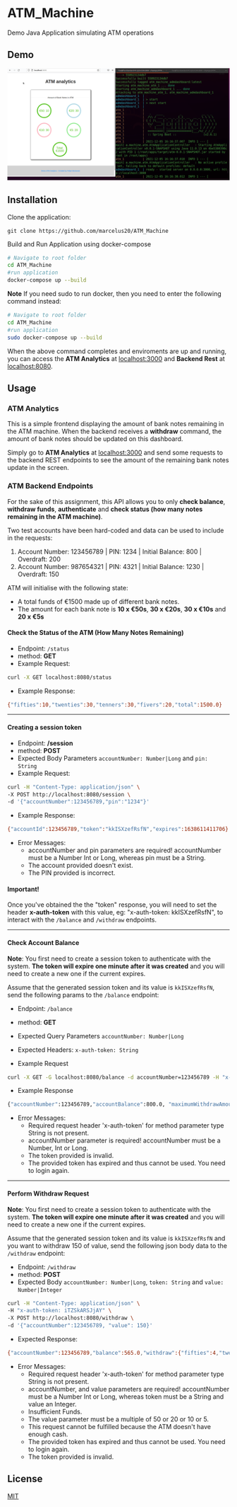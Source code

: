 # ATM_Machine
Demo Java Application simulating ATM operations

## Demo
![Analytics DEmo](analytics_demo.gif)

## Installation
Clone the application:
```
git clone https://github.com/marcelus20/ATM_Machine
```

Build and Run Application using docker-compose

```bash
# Navigate to root folder
cd ATM_Machine
#run application
docker-compose up --build
```

**Note** If you need sudo to run docker, then you need to enter the following command instead:

```bash
# Navigate to root folder
cd ATM_Machine
#run application
sudo docker-compose up --build
```

When the above command completes and enviroments are up and running, you can access the **ATM Analytics** at [localhost:3000](http://localhost:3000) and **Backend Rest** at [localhost:8080](http://localhost:8080).

## Usage

### ATM Analytics
This is a simple frontend displaying the amount of bank notes remaining in the ATM machine. When the backend receives a **withdraw** command, the amount of bank notes should be updated on this dashboard.

Simply go to **ATM Analytics** at [localhost:3000](http://localhost:3000) and send some requests to the backend REST endpoints to see the amount of the remaining bank notes update in the screen.

### ATM Backend Endpoints

For the sake of this assignment, this API allows you to only **check balance**, **withdraw funds**, **authenticate** and **check status (how many notes remaining in the ATM machine)**.

Two test accounts have been hard-coded and data can be used to include in the requests:

1) Account Number: 123456789 | PIN: 1234 | Initial Balance: 800  | Overdraft: 200
2) Account Number: 987654321 | PIN: 4321 | Initial Balance: 1230 | Overdraft: 150

ATM will initialise with the following state:
- A total funds of €1500 made up of different bank notes.
- The amount for each bank note is **10 x €50s**, **30 x €20s**, **30 x €10s** and **20 x €5s**

#### Check the Status of the ATM (How Many Notes Remaining)

- Endpoint: ```/status```
- method: **GET**
- Example Request:
```bash
curl -X GET localhost:8080/status
```
- Example Response:
```bash
{"fifties":10,"twenties":30,"tenners":30,"fivers":20,"total":1500.0}
```
---
#### Creating a session token
- Endpoint: **/session**
- method: **POST**
- Expected Body Parameters ```accountNumber: Number|Long``` and ```pin: String```
- Example Request:

```bash
curl -H "Content-Type: application/json" \
-X POST http://localhost:8080/session \
-d '{"accountNumber":123456789,"pin":"1234"}'
```
- Example Response:
```bash
{"accountId":123456789,"token":"kkISXzefRsfN","expires":1638611411706} #It lasts only one minute!
```
- Error Messages:
  - accountNumber and pin parameters are required! accountNumber must be a Number Int or Long, whereas pin must be a String.
  - The account provided doesn't exist.
  - The PIN provided is incorrect.

#### Important!
Once you've obtained the the "token" response, you will need to set the header **x-auth-token** with this value, eg: "x-auth-token: kkISXzefRsfN", to interact with the ```/balance``` and ```/withdraw``` endpoints.

---
#### Check Account Balance
**Note**: You first need to create a session token to authenticate with the system. **The token will expire one minute after it was created** and you will need to create a new one if the current expires.

Assume that the generated session token and its value is ```kkISXzefRsfN```,  send the following params to the ```/balance``` endpoint:
- Endpoint: ```/balance```
- method: **GET**
- Expected Query Parameters ```accountNumber: Number|Long```
- Expected Headers: ```x-auth-token: String```

- Example Request
```bash
curl -X GET -G localhost:8080/balance -d accountNumber=123456789 -H "x-auth-token: kkISXzefRsfN"
```

- Example Response
```bash
{"accountNumber":123456789,"accountBalance":800.0, "maximumWithdrawAmount":1000.0}
```
- Error Messages:
  - Required request header 'x-auth-token' for method parameter type String is not present.
  - accountNumber parameter is required! accountNumber must be a Number, Int or Long.
  - The token provided is invalid.
  - The provided token has expired and thus cannot be used. You need to login again.
---
#### Perform Withdraw Request
**Note**: You first need to create a session token to authenticate with the system. **The token will expire one minute after it was created** and you will need to create a new one if the current expires.

Assume that the generated session token and its value is ```kkISXzefRsfN``` and you want to withdraw 150 of value, send the following json body data to the ```/withdraw``` endpoint:
- Endpoint: ```/withdraw```
- method: **POST**
- Expected Body ```accountNumber: Number|Long```, ```token: String``` and ```value: Number|Integer```

```bash
curl -H "Content-Type: application/json" \
-H "x-auth-token: iTZSkARSJjAY" \
-X POST http://localhost:8080/withdraw \
-d '{"accountNumber":123456789, "value": 150}'

```
- Expected Response:
```bash
{"accountNumber":123456789,"balance":565.0,"withdraw":{"fifties":4,"twenties":1,"tenners":1,"fivers":1,"total":235}}
```
- Error Messages:
  - Required request header 'x-auth-token' for method parameter type String is not present.
  - accountNumber, and value parameters are required! accountNumber must be a Number Int or Long, whereas token must be a String and value an Integer.
  - Insufficient Funds.
  - The value parameter must be a multiple of 50 or 20 or 10 or 5.
  - This request cannot be fulfilled because the ATM doesn't have enough cash.
  - The provided token has expired and thus cannot be used. You need to login again.
  - The token provided is invalid.

## License
[MIT](https://choosealicense.com/licenses/mit/)
